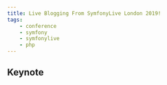 ```yaml
---
title: Live Blogging From SymfonyLive London 2019!
tags:
    - conference
    - symfony
    - symfonylive
    - php
---
```

## Keynote
